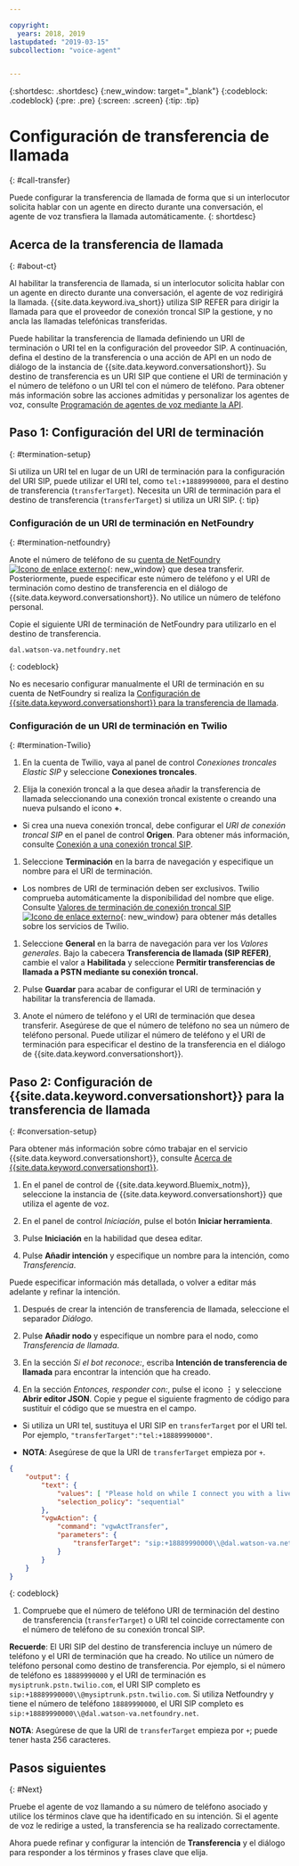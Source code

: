 ```yaml
---

copyright:
  years: 2018, 2019
lastupdated: "2019-03-15"
subcollection: "voice-agent"


---
```


{:shortdesc: .shortdesc}
{:new_window: target="_blank"}
{:codeblock: .codeblock}
{:pre: .pre}
{:screen: .screen}
{:tip: .tip}


# Configuración de transferencia de llamada
{: #call-transfer}

Puede configurar la transferencia de llamada de forma que si un interlocutor solicita hablar con un agente en directo durante una conversación, el agente de voz transfiera la llamada automáticamente.
{: shortdesc}

## Acerca de la transferencia de llamada
{: #about-ct}

Al habilitar la transferencia de llamada, si un interlocutor solicita hablar con un agente en directo durante una conversación, el agente de voz redirigirá la llamada. {{site.data.keyword.iva_short}} utiliza SIP REFER para dirigir la llamada para que el proveedor de conexión troncal SIP la gestione, y no ancla las llamadas telefónicas transferidas.

Puede habilitar la transferencia de llamada definiendo un URI de terminación o URI tel en la configuración del proveedor SIP. A continuación, defina el destino de la transferencia o una acción de API en un nodo de diálogo de la instancia de {{site.data.keyword.conversationshort}}. Su destino de transferencia es un URI SIP que contiene el URI de terminación y el número de teléfono o un URI tel con el número de teléfono. Para obtener más información sobre las acciones admitidas y personalizar los agentes de voz, consulte [Programación de agentes de voz mediante la API](/docs/services/voice-agent?topic=voice-agent-api).

## Paso 1: Configuración del URI de terminación
{: #termination-setup}

Si utiliza un URI tel en lugar de un URI de terminación para la configuración del URI SIP, puede utilizar el URI tel, como `tel:+18889990000`, para el destino de transferencia (`transferTarget`). Necesita un URI de terminación para el destino de transferencia (`transferTarget`) si utiliza un URI SIP.
{: tip}

### Configuración de un URI de terminación en NetFoundry
{: #termination-netfoundry}

Anote el número de teléfono de su [cuenta de NetFoundry ![Icono de enlace externo](../../icons/launch-glyph.svg "Icono de enlace externo")](https://watson.netfoundry.io/watson-login){: new_window} que desea transferir. Posteriormente, puede especificar este número de teléfono y el URI de terminación como destino de transferencia en el diálogo de {{site.data.keyword.conversationshort}}. No utilice un número de teléfono personal.

Copie el siguiente URI de terminación de NetFoundry para utilizarlo en el destino de transferencia.

```
dal.watson-va.netfoundry.net
```
{: codeblock}

No es necesario configurar manualmente el URI de terminación en su cuenta de NetFoundry si realiza la [Configuración de {{site.data.keyword.conversationshort}} para la transferencia de llamada](#conversation-setup).

### Configuración de un URI de terminación en Twilio
{: #termination-Twilio}

1. En la cuenta de Twilio, vaya al panel de control _Conexiones troncales Elastic SIP_ y seleccione **Conexiones troncales**.

1. Elija la conexión troncal a la que desea añadir la transferencia de llamada seleccionando una conexión troncal existente o creando una nueva pulsando el icono **+**.

  * Si crea una nueva conexión troncal, debe configurar el _URI de conexión troncal SIP_ en el panel de control **Origen**.  Para obtener más información, consulte [Conexión a una conexión troncal SIP](/docs/services/voice-agent?topic=voice-agent-connect).

1. Seleccione **Terminación** en la barra de navegación y especifique un nombre para el URI de terminación.

  * Los nombres de URI de terminación deben ser exclusivos. Twilio comprueba automáticamente la disponibilidad del nombre que elige. Consulte [Valores de terminación de conexión troncal SIP ![Icono de enlace externo](../../icons/launch-glyph.svg "Icono de enlace externo")](https://www.twilio.com/docs/api/sip-trunking/getting-started#termination){: new_window} para obtener más detalles sobre los servicios de Twilio.

1. Seleccione **General** en la barra de navegación para ver los _Valores generales_. Bajo la cabecera **Transferencia de llamada (SIP REFER)**, cambie el valor a **Habilitada** y seleccione **Permitir transferencias de llamada a PSTN mediante su conexión troncal.**

1. Pulse **Guardar** para acabar de configurar el URI de terminación y habilitar la transferencia de llamada.

1. Anote el número de teléfono y el URI de terminación que desea transferir. Asegúrese de que el número de teléfono no sea un número de teléfono personal. Puede utilizar el número de teléfono y el URI de terminación para especificar el destino de la transferencia en el diálogo de {{site.data.keyword.conversationshort}}.


## Paso 2: Configuración de {{site.data.keyword.conversationshort}} para la transferencia de llamada
{: #conversation-setup}

Para obtener más información sobre cómo trabajar en el servicio {{site.data.keyword.conversationshort}}, consulte [Acerca de {{site.data.keyword.conversationshort}}](/docs/services/assistant?topic=assistant-index#indext).

1. En el panel de control de {{site.data.keyword.Bluemix_notm}}, seleccione la instancia de {{site.data.keyword.conversationshort}} que utiliza el agente de voz.

1. En el panel de control _Iniciación_, pulse el botón **Iniciar herramienta**.

1. Pulse **Iniciación** en la habilidad que desea editar.

1. Pulse **Añadir intención** y especifique un nombre para la intención, como _Transferencia_.

  Puede especificar información más detallada, o volver a editar más adelante y refinar la intención.

1. Después de crear la intención de transferencia de llamada, seleccione el separador _Diálogo_.

1. Pulse **Añadir nodo** y especifique un nombre para el nodo, como _Transferencia de llamada_.

1. En la sección _Si el bot reconoce:_, escriba **Intención de transferencia de llamada** para encontrar la intención que ha creado.

1. En la sección _Entonces, responder con:_, pulse el icono **&vellip;** y seleccione **Abrir editor JSON**. Copie y pegue el siguiente fragmento de código para sustituir el código que se muestra en el campo.

  * Si utiliza un URI tel, sustituya el URI SIP en `transferTarget` por el URI tel. Por ejemplo, `"transferTarget":"tel:+18889990000"`.

  * **NOTA**: Asegúrese de que la URI de `transferTarget` empieza por `+`.

  ```json
  {
      "output": {
          "text": {
              "values": [ "Please hold on while I connect you with a live agent." ],
              "selection_policy": "sequential"
          },
          "vgwAction": {
              "command": "vgwActTransfer",
              "parameters": {
                  "transferTarget": "sip:+18889990000\\@dal.watson-va.netfoundry.net"
              }
          }
      }
  }
  ```
  {: codeblock}

1. Compruebe que el número de teléfono URI de terminación del destino de transferencia (`transferTarget`) o URI tel coincide correctamente con el número de teléfono de su conexión troncal SIP.

**Recuerde**: El URI SIP del destino de transferencia incluye un número de teléfono y el URI de terminación que ha creado. No utilice un número de teléfono personal como destino de transferencia. Por ejemplo, si el número de teléfono es `18889990000` y el URI de terminación es `mysiptrunk.pstn.twilio.com`, el URI SIP completo es `sip:+18889990000\\@mysiptrunk.pstn.twilio.com`. Si utiliza Netfoundry y tiene el número de teléfono `18889990000`, el URI SIP completo es `sip:+18889990000\\@dal.watson-va.netfoundry.net`.

**NOTA**: Asegúrese de que la URI de `transferTarget` empieza por `+`; puede tener hasta 256 caracteres.

## Pasos siguientes
{: #Next}

Pruebe el agente de voz llamando a su número de teléfono asociado y utilice los términos clave que ha identificado en su intención. Si el agente de voz le redirige a usted, la transferencia se ha realizado correctamente.

Ahora puede refinar y configurar la intención de **Transferencia** y el diálogo para responder a los términos y frases clave que elija.
